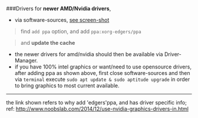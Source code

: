 ###Drivers
for **newer AMD/Nvidia drivers**, 
* via software-sources, [see screen-shot](http://i.imgur.com/8FOYNam.png) 

> find `add ppa` option, and add `ppa:xorg-edgers/ppa`

> and __update the cache__

* the newer drivers for amd/nvidia should then be available via Driver-Manager.
* if you have 100% intel graphics or want/need to use opensource drivers, after adding ppa as shown above, first close software-sources and then via `terminal` execute `sudo apt update & sudo aptitude upgrade` in order to bring graphics to most current available.

***
the link shown refers to why add 'edgers'ppa, and has driver specific info; ref: http://www.noobslab.com/2014/12/use-nvidia-graphics-drivers-in.html
